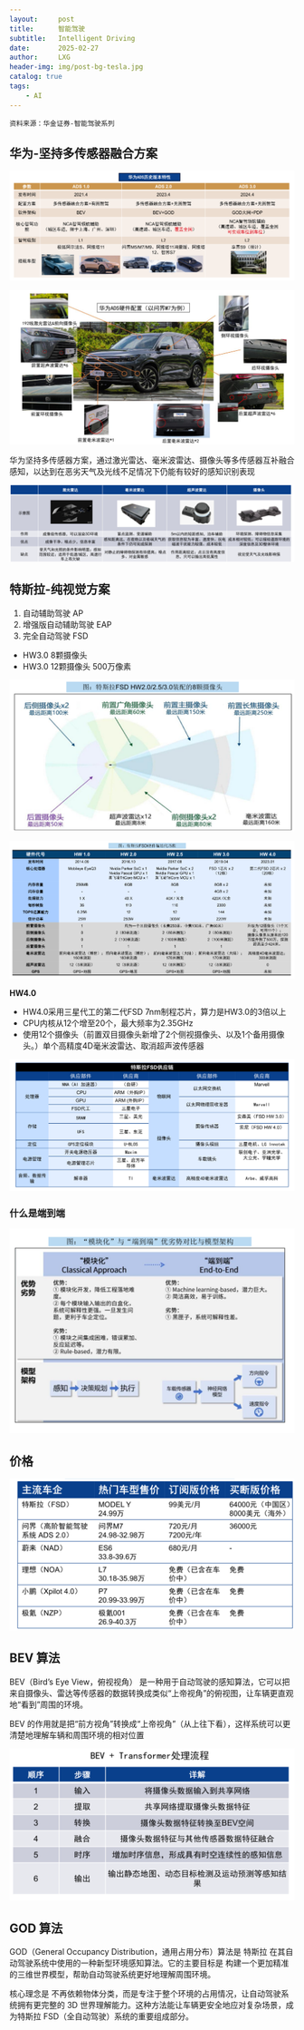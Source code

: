 ```yaml
---
layout:     post
title:      智能驾驶
subtitle:   Intelligent Driving
date:       2025-02-27
author:     LXG
header-img: img/post-bg-tesla.jpg
catalog: true
tags:
    - AI
---
```


`资料来源：华金证券-智能驾驶系列`

## 华为-坚持多传感器融合方案

![huawei_ads](/images/iresearch/huawei_ads.png)

![huawei_ads_2](/images/iresearch/huawei_ads_2.png)

华为坚持多传感器方案，通过激光雷达、毫米波雷达、摄像头等多传感器互补融合感知，以达到在恶劣天气及光线不足情况下仍能有较好的感知识别表现

![huawei_ads_3](/images/iresearch/huawei_ads_3.png)

## 特斯拉-纯视觉方案

1. 自动辅助驾驶 AP
2. 增强版自动辅助驾驶 EAP
3. 完全自动驾驶 FSD

* HW3.0 8颗摄像头
* HW3.0 12颗摄像头  500万像素

![tesla_fsd](/images/iresearch/tesla_fsd.png)

![tesla_fsd_3](/images/iresearch/tesla_fsd_3.png)


**HW4.0**

* HW4.0采用三星代工的第二代FSD 7nm制程芯片，算力是HW3.0的3倍以上
* CPU内核从12个增至20个，最大频率为2.35GHz
* 使用12个摄像头（前置双目摄像头新增了2个侧视摄像头、以及1个备用摄像头。）单个高精度4D毫米波雷达、取消超声波传感器

![tesla_fsd_hw](/images/iresearch/tesla_fsd_hw.png)

### 什么是端到端

![tesla_fsd_2](/images/iresearch/tesla_fsd_2.png)

## 价格

![autodrive_price](/images/iresearch/autodrive_price.png)

## BEV 算法

BEV（Bird’s Eye View，俯视视角） 是一种用于自动驾驶的感知算法，它可以把来自摄像头、雷达等传感器的数据转换成类似“上帝视角”的俯视图，让车辆更直观地“看到”周围的环境。

BEV 的作用就是把“前方视角”转换成“上帝视角”（从上往下看），这样系统可以更清楚地理解车辆和周围环境的相对位置

![bev_transformer](/images/iresearch/bev_transformer.png)

## GOD 算法

GOD（General Occupancy Distribution，通用占用分布）算法是 特斯拉 在其自动驾驶系统中使用的一种新型环境感知算法。它的主要目标是 构建一个更加精准的三维世界模型，帮助自动驾驶系统更好地理解周围环境。

核心理念是 不再依赖物体分类，而是专注于整个环境的占用情况，让自动驾驶系统拥有更完整的 3D 世界理解能力。这种方法能让车辆更安全地应对复杂场景，成为特斯拉 FSD（全自动驾驶）系统的重要组成部分。



















